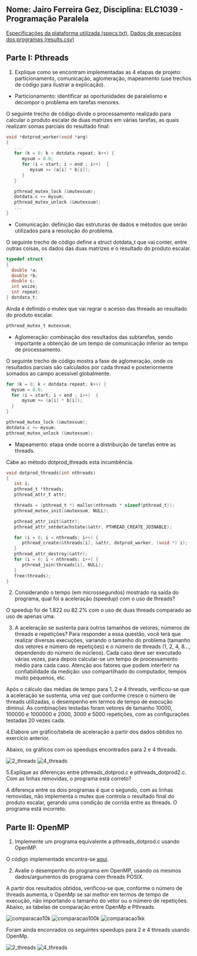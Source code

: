 Nome: Jairo Ferreira Gez, Disciplina: ELC1039 - Programação Paralela
----
[Especificações da plataforma utilizada (specs.txt)](specs.txt), [Dados de execuções dos programas (results.csv)](results.csv)

## Parte I: Pthreads

1. Explique como se encontram implementadas as 4 etapas de projeto: particionamento, comunicação, aglomeração, mapeamento (use trechos de código para ilustrar a explicação).

- Particionamento: identificar as oportunidades de paralelismo e decompor o problema em tarefas menores.

O seguinte trecho de código divide o processamento realizado para calcular o produto escalar de duas matrizes em várias tarefas, as quais realizam somas parciais do resultado final:

```c
void *dotprod_worker(void *arg)
{
   ...
   for (k = 0; k < dotdata.repeat; k++) {
      mysum = 0.0;
      for (i = start; i < end ; i++)  {
         mysum += (a[i] * b[i]);
      }
   }

   pthread_mutex_lock (&mutexsum);
   dotdata.c += mysum;
   pthread_mutex_unlock (&mutexsum);
   ...
}
```

- Comunicação: definição das estruturas de dados e métodos que serão utilizados para a resolução do problema.

O seguinte trecho de código define a struct dotdata_t que vai conter, entre outras coisas, os dados das duas matrizes e o resultado do produto escalar. 

```c
typedef struct
{
  double *a;
  double *b;
  double c;
  int wsize;
  int repeat;
} dotdata_t;
```
Ainda é definido o mutex que vai regrar o acesso das threads ao resultado do produto escalar.

```c
pthread_mutex_t mutexsum;
```

- Aglomeração: combinação dos resultados das subtarefas, sendo importante a obtenção de um tempo de comunicação inferior ao tempo de processamento.

O seguinte trecho de código mostra a fase de aglomeração, onde os resultados parciais são calculados por cada thread e posteriormente somados ao campo acessivel globalmente.

```c
for (k = 0; k < dotdata.repeat; k++) {
  mysum = 0.0;
  for (i = start; i < end ; i++)  {
      mysum += (a[i] * b[i]);
  }
}

pthread_mutex_lock (&mutexsum);
dotdata.c += mysum;
pthread_mutex_unlock (&mutexsum);
```

- Mapeamento: etapa onde ocorre a distribuição de tarefas entre as threads.

Cabe ao método dotprod_threads esta incumbência.

```c
void dotprod_threads(int nthreads)
{
   int i;
   pthread_t *threads;
   pthread_attr_t attr;

   threads = (pthread_t *) malloc(nthreads * sizeof(pthread_t));
   pthread_mutex_init(&mutexsum, NULL);

   pthread_attr_init(&attr);
   pthread_attr_setdetachstate(&attr, PTHREAD_CREATE_JOINABLE);

   for (i = 0; i < nthreads; i++) {
      pthread_create(&threads[i], &attr, dotprod_worker, (void *) i);
   }
   pthread_attr_destroy(&attr);
   for (i = 0; i < nthreads; i++) {
      pthread_join(threads[i], NULL);
   }
   free(threads);
}
```

2. Considerando o tempo (em microssegundos) mostrado na saída do programa, qual foi a aceleração (speedup) com o uso de threads?

O speedup foi de 1.822 ou 82.2% com o uso de duas threads comparado ao uso de apenas uma.

3. A aceleração se sustenta para outros tamanhos de vetores, números de threads e repetições? Para responder a essa questão, você terá que realizar diversas execuções, variando o tamanho do problema (tamanho dos vetores e número de repetições) e o número de threads (1, 2, 4, 8..., dependendo do número de núcleos). Cada caso deve ser executado várias vezes, para depois calcular-se um tempo de processamento médio para cada caso. Atenção aos fatores que podem interferir na confiabilidade da medição: uso compartilhado do computador, tempos muito pequenos, etc.

Após o cálculo das médias de tempo para 1, 2 e 4 threads, verificou-se que  a aceleração se sustenta, uma vez que conforme cresce o número de threads utilizadas, o desempenho em termos de tempo de execução diminui. As combinações testadas foram vetores de tamanho 10000, 100000 e 1000000 e 2000, 3000 e 5000 repetições, com as configurações testadas 20 vezes cada. 

4.Elabore um gráfico/tabela de aceleração a partir dos dados obtidos no exercício anterior.

Abaixo, os gráficos com os speedups encontrados para 2 e 4 threads.

![2_threads](su2threads.png)
![4_threads](su4threads.png)


5.Explique as diferenças entre pthreads_dotprod.c e pthreads_dotprod2.c. Com as linhas removidas, o programa está correto?

A diferença entre os dois programas é que o segundo, com as linhas removidas, não implementa o mutex que controla o resultado final do produto escalar, gerando uma condição de corrida entre as threads. O programa está incorreto.

## Parte II: OpenMP

1. Implemente um programa equivalente a pthreads_dotprod.c usando OpenMP.

O código implementado encontra-se [aqui](openmp/ompsimple.c).

2. Avalie o desempenho do programa em OpenMP, usando os mesmos dados/argumentos do programa com threads POSIX.

A partir dos resultados obtidos, verificou-se que, conforme o número de threads aumenta, o OpenMp se sai melhor em termos de tempo de execução, não importando o tamanho do vetor ou o número de repetições. Abaixo, as tabelas de comparação entre OpenMp e Pthreads.

![comparacao10k](comparacao10k.png)
![comparacao100k](comparacao100k.png)
![comparacao1kk](comparacao1kk.png)

Foram ainda enconrados os seguintes speedups para 2 e 4 threads usando OpenMp.

![2_threads](su2threadsomp.png)
![4_threads](su4threadsomp.png)
